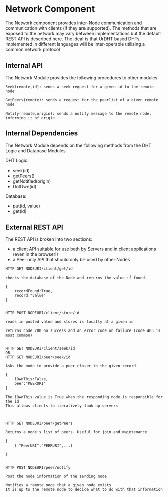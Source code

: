 # Network Component

The Network component provides inter-Node communication and communication with clients (if they are supported). The methods that are exposed to the network may vary between implementations but the default REST API is described here.
The ideal is that UrDHT based DHTs, implemented in different languages will be inter-operable utilizing a common network protocol

## Internal API

The Network Module provides the following procedures to other modules:

```
Seek(remote,id): sends a seek request for a given id to the remote node
```

```
GetPeers(remote): sends a request for the peerlist of a given remote node
```

```
Notify(remote,origin): sends a notify message to the remote node, informing it of origin
```

## Internal Dependencies

The Network Module depends on the following methods from the DHT Logic and Database Modules

DHT Logic:
- seek(id)
- getPeers()
- getNotified(origin)
- DoIOwn(id)

Database:
- put(id, value)
- get(id)

## External REST API

The REST API is broken into two sections:
- a client API suitable for use both by Servers and in client applications (even in the browser!)
- a Peer only API that should only be used by other Nodes

```
HTTP GET NODEURI/client/get/id

checks the database of the Node and returns the value if found.

{
	recordFound:True,
	record:"value"
}


```

```
HTTP POST NODEURI/client/store/id

reads in posted value and stores is locally at a given id

returns code 200 on success and an error code on failure (code 403 is most common)


```

```
HTTP GET NODEURI/client/seek/id
OR
HTTP GET NODEURI/peer/seek/id

Asks the node to provide a peer closer to the given record

{
	IOwnThis:False,
	peer:"PEERURI"
}

The IOwnThis value is True when the responding node is responsible for the id
This allows clients to iteratively look up servers



```

```
HTTP GET NODEURI/peer/getPeers

Returns a node's list of peers. Useful for join and maintenance

{
	[ "PeerURI","PEERURI",...]
	
}


```

```
HTTP POST NODEURI/peer/notify

Post the node information of the sending node

Notifies a remote node that a given node exists
It is up to the remote node to decide what to do with that information


```
